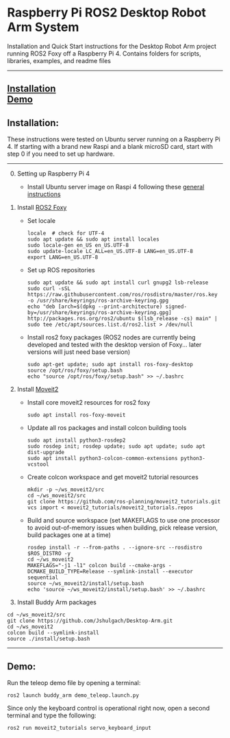 # Raspberry Pi ROS2 Desktop Robot Arm System
Installation and Quick Start instructions for the Desktop Robot Arm project running ROS2 Foxy off a Raspberry Pi 4. Contains folders for scripts, libraries, examples, and readme files


---
[Installation](#installation)  
[Demo](#demo)    
---

## Installation:
<a name="installation"/>
These instructions were tested on Ubuntu server running on a Raspberry Pi 4. If starting with a brand new Raspi and a blank microSD card, start with step 0 if you need to set up hardware.

---

0. Setting up Raspberry Pi 4
   + Install Ubuntu server image on Raspi 4 following these [general instructions](https://itsfoss.com/install-ubuntu-server-raspberry-pi/)
 
1. Install [ROS2 Foxy](https://docs.ros.org/en/foxy/Installation/Ubuntu-Development-Setup.html)
   + Set locale
     ~~~
     locale  # check for UTF-4
     sudo apt update && sudo apt install locales
     sudo locale-gen en_US en_US.UTF-8
     sudo update-locale LC_ALL=en_US.UTF-8 LANG=en_US.UTF-8
     export LANG=en_US.UTF-8
     ~~~
   + Set up ROS repositories
     ~~~
     sudo apt update && sudo apt install curl gnupg2 lsb-release
     sudo curl -sSL https://raw.githubusercontent.com/ros/rosdistro/master/ros.key  -o /usr/share/keyrings/ros-archive-keyring.gpg
     echo "deb [arch=$(dpkg --print-architecture) signed-by=/usr/share/keyrings/ros-archive-keyring.gpg] http://packages.ros.org/ros2/ubuntu $(lsb_release -cs) main" | sudo tee /etc/apt/sources.list.d/ros2.list > /dev/null
     ~~~
   + Install ros2 foxy packages (ROS2 nodes are currently being developed and tested with the desktop version of Foxy... later versions will just need base version)
     ~~~
     sudo apt-get update; sudo apt install ros-foxy-desktop
     source /opt/ros/foxy/setup.bash
     echo "source /opt/ros/foxy/setup.bash" >> ~/.bashrc
     ~~~
2. Install [Moveit2](https://moveit.ros.org/install-moveit2/binary/)
   + Install core moveit2 resources for ros2 foxy
     ~~~
     sudo apt install ros-foxy-moveit
     ~~~
   + Update all ros packages and install colcon building tools
     ~~~
     sudo apt install python3-rosdep2
     sudo rosdep init; rosdep update; sudo apt update; sudo apt dist-upgrade
     sudo apt install python3-colcon-common-extensions python3-vcstool
     ~~~
   + Create colcon workspace and get moveit2 tutorial resources
     ~~~
     mkdir -p ~/ws_moveit2/src
     cd ~/ws_moveit2/src
     git clone https://github.com/ros-planning/moveit2_tutorials.git
     vcs import < moveit2_tutorials/moveit2_tutorials.repos
     ~~~
   + Build and source workspace (set MAKEFLAGS to use one processor to avoid out-of-memory issues when building, pick release version, build packages one at a time)
     ~~~
     rosdep install -r --from-paths . --ignore-src --rosdistro $ROS_DISTRO -y
     cd ~/ws_moveit2
     MAKEFLAGS="-j1 -l1" colcon build --cmake-args -DCMAKE_BUILD_TYPE=Release --symlink-install --executor sequential
     source ~/ws_moveit2/install/setup.bash
     echo 'source ~/ws_moveit2/install/setup.bash' >> ~/.bashrc
     ~~~
3. Install Buddy Arm packages
 ```
cd ~/ws_moveit2/src
git clone https://github.com/Jshulgach/Desktop-Arm.git
cd ~/ws_moveit2
colcon build --symlink-install
source ./install/setup.bash
```
---
## Demo:
<a name="demo"/>

Run the teleop demo file by opening a terminal:
```
ros2 launch buddy_arm demo_teleop.launch.py
```
Since only the keyboard control is operational right now, open a second terminal and type the following:
```
ros2 run moveit2_tutorials servo_keyboard_input
```


